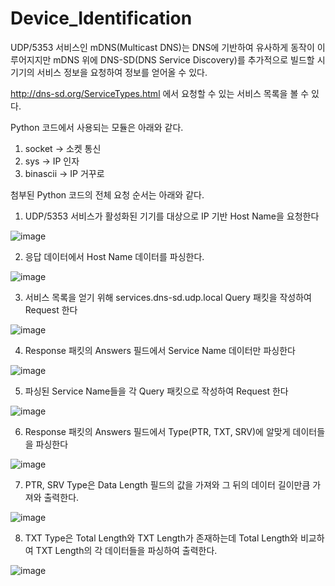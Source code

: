 # Device_Identification


UDP/5353 서비스인 mDNS(Multicast DNS)는 DNS에 기반하여 유사하게 동작이 이루어지지만 mDNS 위에 DNS-SD(DNS Service Discovery)를 추가적으로 빌드할 시 기기의 서비스 정보을 요청하여 정보를 얻어올 수 있다.

http://dns-sd.org/ServiceTypes.html 에서 요청할 수 있는 서비스 목록을 볼 수 있다.

Python 코드에서 사용되는 모듈은 아래와 같다.
1. socket -> 소켓 통신
2. sys -> IP 인자
3. binascii -> IP 거꾸로

첨부된 Python 코드의 전체 요청 순서는 아래와 같다.
1. UDP/5353 서비스가 활성화된 기기를 대상으로 IP 기반 Host Name을 요청한다

![image](https://user-images.githubusercontent.com/40857478/121495154-58a07700-ca14-11eb-89a0-fd03d04053a3.png)

2. 응답 데이터에서 Host Name 데이터를 파싱한다.

![image](https://user-images.githubusercontent.com/40857478/121495200-635b0c00-ca14-11eb-8471-cdcd31d87041.png)

3. 서비스 목록을 얻기 위해 services.dns-sd.udp.local Query 패킷을 작성하여 Request 한다

![image](https://user-images.githubusercontent.com/40857478/121495313-7d94ea00-ca14-11eb-8b21-53fb2426f25d.png)

4. Response 패킷의 Answers 필드에서 Service Name 데이터만 파싱한다

![image](https://user-images.githubusercontent.com/40857478/121495373-88e81580-ca14-11eb-9b0e-ab53a10649ac.png)

5. 파싱된 Service Name들을 각 Query 패킷으로 작성하여 Request 한다

![image](https://user-images.githubusercontent.com/40857478/121495546-aae19800-ca14-11eb-93af-5a7291b703b2.png)

6. Response 패킷의 Answers 필드에서 Type(PTR, TXT, SRV)에 알맞게 데이터들을 파싱한다

![image](https://user-images.githubusercontent.com/40857478/121495631-bf259500-ca14-11eb-8f87-e3a843c015c1.png)

7. PTR, SRV Type은 Data Length 필드의 값을 가져와 그 뒤의 데이터 길이만큼 가져와 출력한다.

![image](https://user-images.githubusercontent.com/40857478/121495785-dd8b9080-ca14-11eb-830a-31cebb9d011e.png)

8. TXT Type은 Total Length와 TXT Length가 존재하는데 Total Length와 비교하여 TXT Length의 각 데이터들을 파싱하여 출력한다.

![image](https://user-images.githubusercontent.com/40857478/121497348-4fb0a500-ca16-11eb-8738-e21ac36f5f0e.png)

